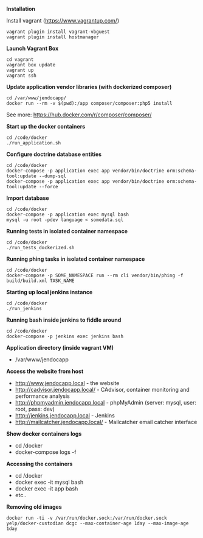 **Installation**

Install vagrant (https://www.vagrantup.com/)
`````
vagrant plugin install vagrant-vbguest
vagrant plugin install hostmanager
`````
 
**Launch Vagrant Box**
`````
cd vagrant
vagrant box update
vagrant up 
vagrant ssh
`````

**Update application vendor libraries (with dockerized composer)**
`````
cd /var/www/jendocapp/
docker run --rm -v $(pwd):/app composer/composer:php5 install
`````
See more: https://hub.docker.com/r/composer/composer/

**Start up the docker containers**
`````
cd /code/docker
./run_application.sh
`````

**Configure doctrine database entities**
`````
cd /code/docker
docker-compose -p application exec app vendor/bin/doctrine orm:schema-tool:update --dump-sql
docker-compose -p application exec app vendor/bin/doctrine orm:schema-tool:update --force
`````

**Import database**
`````
cd /code/docker
docker-compose -p application exec mysql bash
mysql -u root -pdev language < somedata.sql
`````

**Running tests in isolated container namespace**
`````
cd /code/docker
./run_tests_dockerized.sh
`````

**Running phing tasks in isolated container namespace**
`````
cd /code/docker
docker-compose -p SOME_NAMESPACE run --rm cli vendor/bin/phing -f build/build.xml TASK_NAME
`````

**Starting up local jenkins instance**
`````
cd /code/docker
./run_jenkins
`````

**Running bash inside jenkins to fiddle around**
`````
cd /code/docker
docker-compose -p jenkins exec jenkins bash
`````

**Application directory (inside vagrant VM)**

* /var/www/jendocapp

**Access the website from host**

* http://www.jendocapp.local - the website
* http://cadvisor.jendocapp.local/ - CAdvisor, container monitoring and performance analysis
* http://phpmyadmin.jendocapp.local - phpMyAdmin (server: mysql, user: root, pass: dev)
* http://jenkins.jendocapp.local - Jenkins
* http://mailcatcher.jendocapp.local/ - Mailcatcher email catcher interface

**Show docker containers logs**

* cd /docker
* docker-compose logs -f

**Accessing the containers**

* cd /docker 
* docker exec -it mysql bash
* docker exec -it app bash
* etc.. 


**Removing old images**

`````
docker run -ti -v /var/run/docker.sock:/var/run/docker.sock yelp/docker-custodian dcgc --max-container-age 1day --max-image-age 1day
`````
